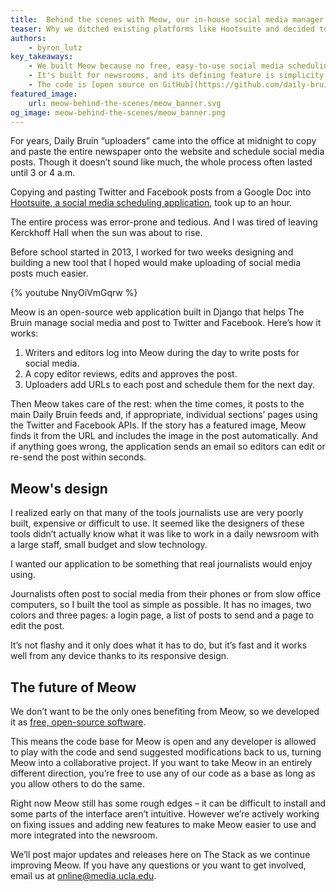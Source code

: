 ```yaml
---
title:  Behind the scenes with Meow, our in-house social media manager
teaser: Why we ditched existing platforms like Hootsuite and decided to roll our own solution.
authors:
    - byron_lutz
key_takeaways:
    - We built Meow because no free, easy-to-use social media scheduling services existed.
    - It's built for newsrooms, and its defining feature is simplicity.
    - The code is [open source on GitHub](https://github.com/daily-bruin/meow/). We'd love for you to use it and contribute.
featured_image:
    url: meow-behind-the-scenes/meow_banner.svg
og_image: meow-behind-the-scenes/meow_banner.png
---
```

For years, Daily Bruin “uploaders” came into the office at midnight to copy and paste the entire newspaper onto the website and schedule social media posts. Though it doesn’t sound like much, the whole process often lasted until 3 or 4 a.m.

Copying and pasting Twitter and Facebook posts from a Google Doc into [Hootsuite, a social media scheduling application](https://hootsuite.com/), took up to an hour.

The entire process was error-prone and tedious. And I was tired of leaving Kerckhoff Hall when the sun was about to rise.

Before school started in 2013, I worked for two weeks designing and building a new tool that I hoped would make uploading of social media posts much easier.

{% youtube NnyOiVmGqrw %}

Meow is an open-source web application built in Django that helps The Bruin manage social media and post to Twitter and Facebook. Here’s how it works:

1. Writers and editors log into Meow during the day to write posts for social media.
2. A copy editor reviews, edits and approves the post.
3. Uploaders add URLs to each post and schedule them for the next day.

Then Meow takes care of the rest: when the time comes, it posts to the main Daily Bruin feeds and, if appropriate, individual sections’ pages using the Twitter and Facebook APIs. If the story has a featured image, Meow finds it from the URL and includes the image in the post automatically. And if anything goes wrong, the application sends an email so editors can edit or re-send the post within seconds.

## Meow's design

I realized early on that many of the tools journalists use are very poorly built, expensive or difficult to use. It seemed like the designers of these tools didn’t actually know what it was like to work in a daily newsroom with a large staff, small budget and slow technology.

I wanted our application to be something that real journalists would enjoy using.

Journalists often post to social media from their phones or from slow office computers, so I built the tool as simple as possible. It has no images, two colors and three pages: a login page, a list of posts to send and a page to edit the post.

It’s not flashy and it only does what it has to do, but it’s fast and it works well from any device thanks to its responsive design.

## The future of Meow

We don’t want to be the only ones benefiting from Meow, so we developed it as [free, open-source software](https://github.com/daily-bruin/meow/).

This means the code base for Meow is open and any developer is allowed to play with the code and send suggested modifications back to us, turning Meow into a collaborative project. If you want to take Meow in an entirely different direction, you’re free to use any of our code as a base as long as you allow others to do the same.

Right now Meow still has some rough edges – it can be difficult to install and some parts of the interface aren’t intuitive. However we’re actively working on fixing issues and adding new features to make Meow easier to use and more integrated into the newsroom.

We’ll post major updates and releases here on The Stack as we continue improving Meow. If you have any questions or you want to get involved, email us at [online@media.ucla.edu](mailto:online@media.ucla.edu).
